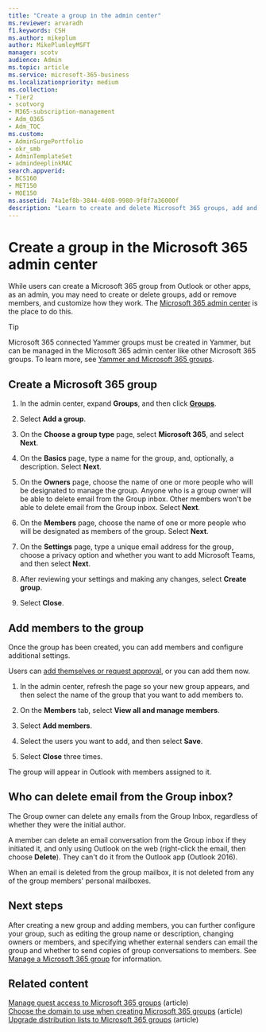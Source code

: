 ```yaml
---
title: "Create a group in the admin center"
ms.reviewer: arvaradh
f1.keywords: CSH
ms.author: mikeplum
author: MikePlumleyMSFT
manager: scotv
audience: Admin
ms.topic: article
ms.service: microsoft-365-business
ms.localizationpriority: medium
ms.collection: 
- Tier2
- scotvorg
- M365-subscription-management 
- Adm_O365
- Adm_TOC
ms.custom: 
- AdminSurgePortfolio
- okr_smb
- AdminTemplateSet
- admindeeplinkMAC
search.appverid:
- BCS160
- MET150
- MOE150
ms.assetid: 74a1ef8b-3844-4d08-9980-9f8f7a36000f
description: "Learn to create and delete Microsoft 365 groups, add and remove group members, and customize how the group works."
---
```


# Create a group in the Microsoft 365 admin center
  
While users can create a Microsoft 365 group from Outlook or other apps, as an admin, you may need to create or delete groups, add or remove members, and customize how they work. The <a href="https://go.microsoft.com/fwlink/p/?linkid=2052855" target="_blank">Microsoft 365 admin center</a> is the place to do this. 

> [!TIP]
> Microsoft 365 connected Yammer groups must be created in Yammer, but can be managed in the Microsoft 365 admin center like other Microsoft 365 groups. To learn more, see [Yammer and Microsoft 365 groups](/yammer/manage-yammer-groups/yammer-and-office-365-groups). 

## Create a Microsoft 365 group

1. In the admin center, expand **Groups**, and then click <a href="https://go.microsoft.com/fwlink/p/?linkid=2052855" target="_blank">**Groups**</a>.

2. Select **Add a group**.
  
3. On the **Choose a group type** page, select **Microsoft 365**, and select **Next**.

4. On the **Basics** page, type a name for the group, and, optionally, a description. Select **Next**.

5.  On the **Owners** page, choose the name of one or more people who will be designated to manage the group. Anyone who is a group owner will be able to delete email from the Group inbox. Other members won't be able to delete email from the Group inbox. Select **Next**.

6.  On the **Members** page, choose the name of one or more people who will be designated as members of the group. Select **Next**.

7. On the **Settings** page, type a unique email address for the group, choose a privacy option and whether you want to add Microsoft Teams, and then select **Next**.
    
8. After reviewing your settings and making any changes, select **Create group**.

9. Select **Close**.
    
## Add members to the group

Once the group has been created, you can add members and configure additional settings.

Users can [add themselves or request approval](https://support.microsoft.com/office/2e59e19c-b872-44c8-ae84-0acc4b79c45d), or you can add them now.

1. In the admin center, refresh the page so your new group appears, and then select the name of the group that you want to add members to.
    
2. On the **Members** tab, select **View all and manage members**.

3. Select **Add members**.
    
4. Select the users you want to add, and then select **Save**.
    
5. Select **Close** three times. 
    
The group will appear in Outlook with members assigned to it.

## Who can delete email from the Group inbox?

The Group owner can delete any emails from the Group Inbox, regardless of whether they were the initial author.
  
A member can delete an email conversation from the Group inbox if they initiated it, and only using Outlook on the web (right-click the email, then choose **Delete**). They can't do it from the Outlook app (Outlook 2016).
  
When an email is deleted from the group mailbox, it is not deleted from any of the group members' personal mailboxes.

## Next steps

After creating a new group and adding members, you can further configure your group, such as editing the group name or description, changing owners or members, and specifying whether external senders can email the group and whether to send copies of group conversations to members. See [Manage a Microsoft 365 group](manage-groups.md) for information.

## Related content

[Manage guest access to Microsoft 365 groups](https://support.microsoft.com/office/bfc7a840-868f-4fd6-a390-f347bf51aff6) (article)\
[Choose the domain to use when creating Microsoft 365 groups](../../solutions/choose-domain-to-create-groups.md) (article)\
[Upgrade distribution lists to Microsoft 365 groups](../manage/upgrade-distribution-lists.md) (article)
